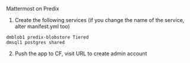 Mattermost on Predix

1) Create the following services (if you change the name of the service, alter manifest.yml too)
```
dmblob1 predix-blobstore Tiered
dmsql1 postgres shared
```

2) Push the app to CF, visit URL to create admin account



